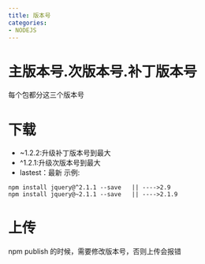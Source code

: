 ```yaml
---
title: 版本号
categories: 
- NODEJS
---
```


# 主版本号.次版本号.补丁版本号
每个包都分这三个版本号
# 下载
- ~1.2.2:升级补丁版本号到最大
- ^1.2.1:升级次版本号到最大
- lastest：最新
示例:
```
npm install jquery@^2.1.1 --save   || ---->2.9
npm install jquery@~2.1.1 --save   || ---->2.1.9
```
# 上传
npm publish 的时候，需要修改版本号，否则上传会报错